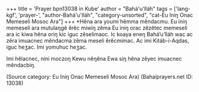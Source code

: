 +++
title = 'Prayer bpn13038 in Kube'
author = "Bahá'u'lláh"
tags = ['lang-kgf', 'prayer-', "author-Bahá'u'lláh", "category-unsorted", "cat-Eu Iniŋ Onac Memeseli Mosoc Ara"]
+++
*Hêna ara youmi hêmma mêndacmu.  Eu iniŋ memeseli ara mutulaŋgê êrêc miwiŋ zêma Eu iniŋ orac zêzêtec memeseli ara ic kiwa hêna oriŋ kic iguc zêselimaoc.  Ic koaya eneŋ Bahá’u’lláh wac ac zêra imuacnec mêndacma zêma meseli êrêcmimac.  Ac imi Kitáb-i-Aqdas, iguc heʒac.  Imi yomuhuc heʒac.

Imi hêlacnec, nini moczoŋ Kewu nêŋêna Ewa siŋ hêna zêyec imuacnec mêndacbiŋ.

(Source category: Eu Iniŋ Onac Memeseli Mosoc Ara)
(Bahaiprayers.net ID: 13038)
